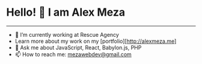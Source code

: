 # Hello! 👋 I am Alex Meza
---
- 🔭 I’m currently working at Rescue Agency
- Learn more about my work on my [portfolio][http://alexmeza.me]
- 💬 Ask me about JavaScript, React, Babylon.js, PHP
- 📫 How to reach me: mezawebdev@gmail.com


<!--
**mezawebdev/mezawebdev** is a ✨ _special_ ✨ repository because its `README.md` (this file) appears on your GitHub profile.

Here are some ideas to get you started:

- 🔭 I’m currently working on ...
- 🌱 I’m currently learning ...
- 👯 I’m looking to collaborate on ...
- 🤔 I’m looking for help with ...
- 💬 Ask me about ...
- 📫 How to reach me: ...
- 😄 Pronouns: ...
- ⚡ Fun fact: ...
-->

